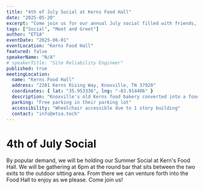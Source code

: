 ```yaml
---
title: "4th of July Social at Kerns Food Hall"
date: "2025-05-20"
excerpt: "Come join us for our annual July social filled with friends, beer, and food!"
tags: ["Social", "Meet and Greet"]
author: "ETSA"
eventDate: "2025-06-01"
eventLocation: "Kerns Food Hall"
featured: false
speakerName: "N/A"
# speakerTitle: "Site Reliability Engineer"
published: true
meetingLocation:
  name: "Kerns Food Hall"
  address: "2201 Kerns Rising Way, Knoxville, TN 37920"
  coordinates: { lat: "35.953336", lng: "-83.914406" }
  description: "Knoxville's old Kerns food bakery converted into a food hall with a variety of food options and open seating"
  parking: "Free parking in their parking lot"
  accessibility: "Wheelchair accessible due to 1 story building"
  contact: "info@etsa.tech"
---
```


# 4th of July Social

By popular demand, we will be holding our Summer Social at Kern's Food Hall. We will be gathering at 6pm at the round bar that sits between the two exits to the outdoor sitting area. From there we can venture forth into the Food Hall to enjoy as we please. Come join us!

